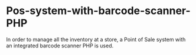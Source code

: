 # Pos-system-with-barcode-scanner-PHP
In order to manage all the inventory at a store, a Point of Sale system with an integrated barcode scanner PHP is used.
